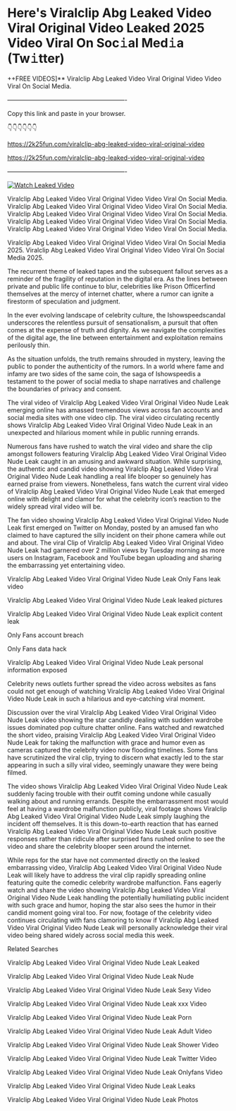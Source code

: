 # Here's Viralclip Abg Leaked Video Viral Original Video Leaked 2025 Video Viral On Soc𝚒al Med𝚒a (Tw𝚒tter)

++FREE VIDEOS]** Viralclip Abg Leaked Video Viral Original Video Video Viral On Social Media.

———————————————————-

Copy this link and paste in your browser.

👇👇👇👇👇👇

https://2k25fun.com/viralclip-abg-leaked-video-viral-original-video

https://2k25fun.com/viralclip-abg-leaked-video-viral-original-video

———————————————————-

[![Watch Leaked Video](https://miro.medium.com/v2/resize:fit:828/format:webp/1*cilzJN44JGOrTw9NJCrNHA.gif "Watch Leaked Video")](https://2k25fun.com/viralclip-abg-leaked-video-viral-original-video)

Viralclip Abg Leaked Video Viral Original Video Video Viral On Social Media. Viralclip Abg Leaked Video Viral Original Video Video Viral On Social Media. Viralclip Abg Leaked Video Viral Original Video Video Viral On Social Media. Viralclip Abg Leaked Video Viral Original Video Video Viral On Social Media. Viralclip Abg Leaked Video Viral Original Video Video Viral On Social Media.

Viralclip Abg Leaked Video Viral Original Video Video Viral On Social Media 2025. Viralclip Abg Leaked Video Viral Original Video Video Viral On Social Media 2025.

The recurrent theme of leaked tapes and the subsequent fallout serves as a reminder of the fragility of reputation in the digital era. As the lines between private and public life continue to blur, celebrities like Prison Officerfind themselves at the mercy of internet chatter, where a rumor can ignite a firestorm of speculation and judgment.

In the ever evolving landscape of celebrity culture, the Ishowspeedscandal underscores the relentless pursuit of sensationalism, a pursuit that often comes at the expense of truth and dignity. As we navigate the complexities of the digital age, the line between entertainment and exploitation remains perilously thin.

As the situation unfolds, the truth remains shrouded in mystery, leaving the public to ponder the authenticity of the rumors. In a world where fame and infamy are two sides of the same coin, the saga of Ishowspeedis a testament to the power of social media to shape narratives and challenge the boundaries of privacy and consent.

The viral video of Viralclip Abg Leaked Video Viral Original Video Nude Leak emerging online has amassed tremendous views across fan accounts and social media sites with one video clip. The viral video circulating recently shows Viralclip Abg Leaked Video Viral Original Video Nude Leak in an unexpected and hilarious moment while in public running errands.

Numerous fans have rushed to watch the viral video and share the clip amongst followers featuring Viralclip Abg Leaked Video Viral Original Video Nude Leak caught in an amusing and awkward situation. While surprising, the authentic and candid video showing Viralclip Abg Leaked Video Viral Original Video Nude Leak handling a real life blooper so genuinely has earned praise from viewers. Nonetheless, fans watch the current viral video of Viralclip Abg Leaked Video Viral Original Video Nude Leak that emerged online with delight and clamor for what the celebrity icon’s reaction to the widely spread viral video will be.

The fan video showing Viralclip Abg Leaked Video Viral Original Video Nude Leak first emerged on Twitter on Monday, posted by an amused fan who claimed to have captured the silly incident on their phone camera while out and about. The viral Clip of Viralclip Abg Leaked Video Viral Original Video Nude Leak had garnered over 2 million views by Tuesday morning as more users on Instagram, Facebook and YouTube began uploading and sharing the embarrassing yet entertaining video.

Viralclip Abg Leaked Video Viral Original Video Nude Leak Only Fans leak video

Viralclip Abg Leaked Video Viral Original Video Nude Leak leaked pictures

Viralclip Abg Leaked Video Viral Original Video Nude Leak explicit content leak

Only Fans account breach

Only Fans data hack

Viralclip Abg Leaked Video Viral Original Video Nude Leak personal information exposed

Celebrity news outlets further spread the video across websites as fans could not get enough of watching Viralclip Abg Leaked Video Viral Original Video Nude Leak in such a hilarious and eye-catching viral moment.

Discussion over the viral Viralclip Abg Leaked Video Viral Original Video Nude Leak video showing the star candidly dealing with sudden wardrobe issues dominated pop culture chatter online. Fans watched and rewatched the short video, praising Viralclip Abg Leaked Video Viral Original Video Nude Leak for taking the malfunction with grace and humor even as cameras captured the celebrity video now flooding timelines. Some fans have scrutinized the viral clip, trying to discern what exactly led to the star appearing in such a silly viral video, seemingly unaware they were being filmed.

The video shows Viralclip Abg Leaked Video Viral Original Video Nude Leak suddenly facing trouble with their outfit coming undone while casually walking about and running errands. Despite the embarrassment most would feel at having a wardrobe malfunction publicly, viral footage shows Viralclip Abg Leaked Video Viral Original Video Nude Leak simply laughing the incident off themselves. It is this down-to-earth reaction that has earned Viralclip Abg Leaked Video Viral Original Video Nude Leak such positive responses rather than ridicule after surprised fans rushed online to see the video and share the celebrity blooper seen around the internet.

While reps for the star have not commented directly on the leaked embarrassing video, Viralclip Abg Leaked Video Viral Original Video Nude Leak will likely have to address the viral clip rapidly spreading online featuring quite the comedic celebrity wardrobe malfunction. Fans eagerly watch and share the video showing Viralclip Abg Leaked Video Viral Original Video Nude Leak handling the potentially humiliating public incident with such grace and humor, hoping the star also sees the humor in their candid moment going viral too. For now, footage of the celebrity video continues circulating with fans clamoring to know if Viralclip Abg Leaked Video Viral Original Video Nude Leak will personally acknowledge their viral video being shared widely across social media this week.

Related Searches

Viralclip Abg Leaked Video Viral Original Video Nude Leak Leaked

Viralclip Abg Leaked Video Viral Original Video Nude Leak Nude

Viralclip Abg Leaked Video Viral Original Video Nude Leak Sexy Video

Viralclip Abg Leaked Video Viral Original Video Nude Leak xxx Video

Viralclip Abg Leaked Video Viral Original Video Nude Leak Porn

Viralclip Abg Leaked Video Viral Original Video Nude Leak Adult Video

Viralclip Abg Leaked Video Viral Original Video Nude Leak Shower Video

Viralclip Abg Leaked Video Viral Original Video Nude Leak Twitter Video

Viralclip Abg Leaked Video Viral Original Video Nude Leak Onlyfans Video

Viralclip Abg Leaked Video Viral Original Video Nude Leak Leaks

Viralclip Abg Leaked Video Viral Original Video Nude Leak Photos